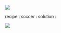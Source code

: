 <img src="https://capsule-render.vercel.app/api?type=waving&color=BDBDC8&height=150&section=header" />

recipe :
soccer :
solution :

<img src="https://capsule-render.vercel.app/api?type=waving&color=BDBDC8&height=150&section=footer" />


